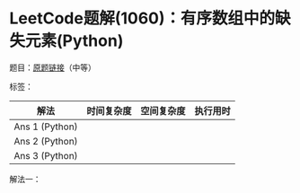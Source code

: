 # LeetCode题解(1060)：有序数组中的缺失元素(Python)

题目：[原题链接](https://leetcode-cn.com/problems/missing-element-in-sorted-array/)（中等）

标签：

| 解法           | 时间复杂度 | 空间复杂度 | 执行用时 |
| -------------- | ---------- | ---------- | -------- |
| Ans 1 (Python) |            |            |          |
| Ans 2 (Python) |            |            |          |
| Ans 3 (Python) |            |            |          |

解法一：

